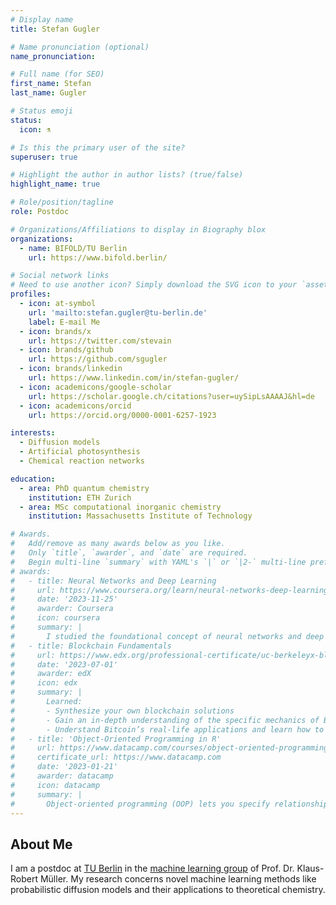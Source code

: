 ```yaml
---
# Display name
title: Stefan Gugler

# Name pronunciation (optional)
name_pronunciation:

# Full name (for SEO)
first_name: Stefan
last_name: Gugler

# Status emoji
status:
  icon: ⚗️

# Is this the primary user of the site?
superuser: true

# Highlight the author in author lists? (true/false)
highlight_name: true

# Role/position/tagline
role: Postdoc

# Organizations/Affiliations to display in Biography blox
organizations:
  - name: BIFOLD/TU Berlin
    url: https://www.bifold.berlin/

# Social network links
# Need to use another icon? Simply download the SVG icon to your `assets/media/icons/` folder.
profiles:
  - icon: at-symbol
    url: 'mailto:stefan.gugler@tu-berlin.de'
    label: E-mail Me
  - icon: brands/x
    url: https://twitter.com/stevain
  - icon: brands/github
    url: https://github.com/sgugler
  - icon: brands/linkedin
    url: https://www.linkedin.com/in/stefan-gugler/
  - icon: academicons/google-scholar
    url: https://scholar.google.ch/citations?user=uySipLsAAAAJ&hl=de
  - icon: academicons/orcid
    url: https://orcid.org/0000-0001-6257-1923

interests:
  - Diffusion models
  - Artificial photosynthesis
  - Chemical reaction networks

education:
  - area: PhD quantum chemistry
    institution: ETH Zurich
  - area: MSc computational inorganic chemistry
    institution: Massachusetts Institute of Technology

# Awards.
#   Add/remove as many awards below as you like.
#   Only `title`, `awarder`, and `date` are required.
#   Begin multi-line `summary` with YAML's `|` or `|2-` multi-line prefix and indent 2 spaces below.
# awards:
#   - title: Neural Networks and Deep Learning
#     url: https://www.coursera.org/learn/neural-networks-deep-learning
#     date: '2023-11-25'
#     awarder: Coursera
#     icon: coursera
#     summary: |
#       I studied the foundational concept of neural networks and deep learning. By the end, I was familiar with the significant technological trends driving the rise of deep learning; build, train, and apply fully connected deep neural networks; implement efficient (vectorized) neural networks; identify key parameters in a neural network’s architecture; and apply deep learning to your own applications.
#   - title: Blockchain Fundamentals
#     url: https://www.edx.org/professional-certificate/uc-berkeleyx-blockchain-fundamentals
#     date: '2023-07-01'
#     awarder: edX
#     icon: edx
#     summary: |
#       Learned:
#       - Synthesize your own blockchain solutions
#       - Gain an in-depth understanding of the specific mechanics of Bitcoin
#       - Understand Bitcoin’s real-life applications and learn how to attack and destroy Bitcoin, Ethereum, smart contracts and Dapps, and alternatives to Bitcoin’s Proof-of-Work consensus algorithm
#   - title: 'Object-Oriented Programming in R'
#     url: https://www.datacamp.com/courses/object-oriented-programming-with-s3-and-r6-in-r
#     certificate_url: https://www.datacamp.com
#     date: '2023-01-21'
#     awarder: datacamp
#     icon: datacamp
#     summary: |
#       Object-oriented programming (OOP) lets you specify relationships between functions and the objects that they can act on, helping you manage complexity in your code. This is an intermediate level course, providing an introduction to OOP, using the S3 and R6 systems. S3 is a great day-to-day R programming tool that simplifies some of the functions that you write. R6 is especially useful for industry-specific analyses, working with web APIs, and building GUIs.
---
```


## About Me

I am a postdoc at [TU Berlin](https://www.tu.berlin/) in the [machine learning group](https://web.ml.tu-berlin.de/) of Prof. Dr. Klaus-Robert Müller. My research concerns novel machine learning methods like probabilistic diffusion models and their applications to theoretical chemistry. 
<!-- funded first by [BIFOLD](https://www.bifold.berlin/) and now by [SNF](https://www.snf.ch/en). -->


